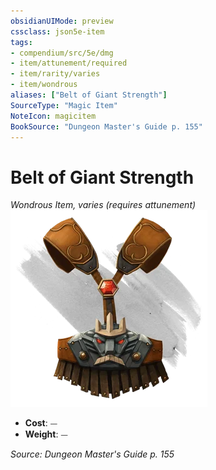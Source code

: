 ```yaml
---
obsidianUIMode: preview
cssclass: json5e-item
tags:
- compendium/src/5e/dmg
- item/attunement/required
- item/rarity/varies
- item/wondrous
aliases: ["Belt of Giant Strength"]
SourceType: "Magic Item"
NoteIcon: magicitem
BookSource: "Dungeon Master's Guide p. 155"
---
```

# Belt of Giant Strength
*Wondrous Item, varies (requires attunement)*  
![](https://raw.githubusercontent.com/5etools-mirror-2/5etools-img/main/items/DMG/Belt%20of%20Giant%20Strength.webp#right)  

- **Cost**: ⏤
- **Weight**: ⏤

*Source: Dungeon Master's Guide p. 155*